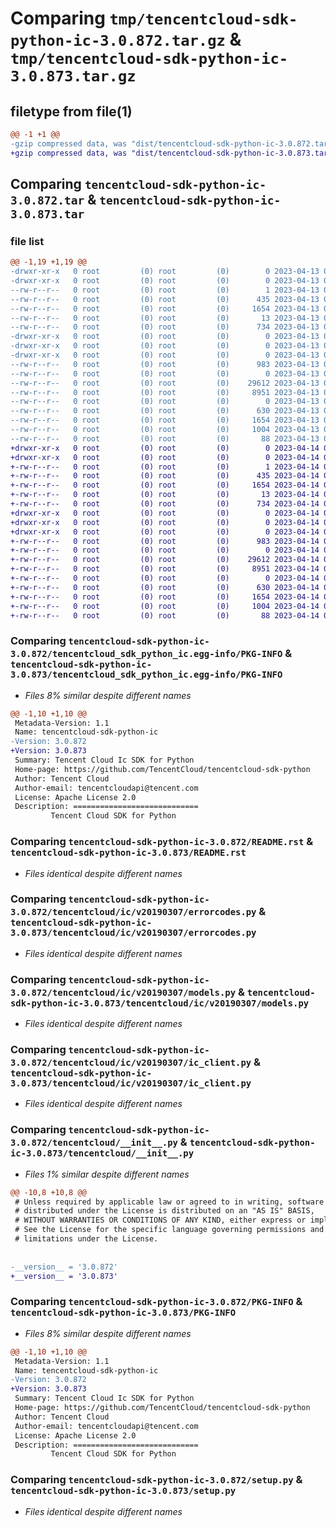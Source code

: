 # Comparing `tmp/tencentcloud-sdk-python-ic-3.0.872.tar.gz` & `tmp/tencentcloud-sdk-python-ic-3.0.873.tar.gz`

## filetype from file(1)

```diff
@@ -1 +1 @@
-gzip compressed data, was "dist/tencentcloud-sdk-python-ic-3.0.872.tar", last modified: Thu Apr 13 00:43:04 2023, max compression
+gzip compressed data, was "dist/tencentcloud-sdk-python-ic-3.0.873.tar", last modified: Fri Apr 14 00:38:56 2023, max compression
```

## Comparing `tencentcloud-sdk-python-ic-3.0.872.tar` & `tencentcloud-sdk-python-ic-3.0.873.tar`

### file list

```diff
@@ -1,19 +1,19 @@
-drwxr-xr-x   0 root         (0) root         (0)        0 2023-04-13 00:43:04.000000 tencentcloud-sdk-python-ic-3.0.872/
-drwxr-xr-x   0 root         (0) root         (0)        0 2023-04-13 00:43:04.000000 tencentcloud-sdk-python-ic-3.0.872/tencentcloud_sdk_python_ic.egg-info/
--rw-r--r--   0 root         (0) root         (0)        1 2023-04-13 00:43:04.000000 tencentcloud-sdk-python-ic-3.0.872/tencentcloud_sdk_python_ic.egg-info/dependency_links.txt
--rw-r--r--   0 root         (0) root         (0)      435 2023-04-13 00:43:04.000000 tencentcloud-sdk-python-ic-3.0.872/tencentcloud_sdk_python_ic.egg-info/SOURCES.txt
--rw-r--r--   0 root         (0) root         (0)     1654 2023-04-13 00:43:04.000000 tencentcloud-sdk-python-ic-3.0.872/tencentcloud_sdk_python_ic.egg-info/PKG-INFO
--rw-r--r--   0 root         (0) root         (0)       13 2023-04-13 00:43:04.000000 tencentcloud-sdk-python-ic-3.0.872/tencentcloud_sdk_python_ic.egg-info/top_level.txt
--rw-r--r--   0 root         (0) root         (0)      734 2023-04-13 00:43:04.000000 tencentcloud-sdk-python-ic-3.0.872/README.rst
-drwxr-xr-x   0 root         (0) root         (0)        0 2023-04-13 00:43:04.000000 tencentcloud-sdk-python-ic-3.0.872/tencentcloud/
-drwxr-xr-x   0 root         (0) root         (0)        0 2023-04-13 00:43:04.000000 tencentcloud-sdk-python-ic-3.0.872/tencentcloud/ic/
-drwxr-xr-x   0 root         (0) root         (0)        0 2023-04-13 00:43:04.000000 tencentcloud-sdk-python-ic-3.0.872/tencentcloud/ic/v20190307/
--rw-r--r--   0 root         (0) root         (0)      983 2023-04-13 00:43:04.000000 tencentcloud-sdk-python-ic-3.0.872/tencentcloud/ic/v20190307/errorcodes.py
--rw-r--r--   0 root         (0) root         (0)        0 2023-04-13 00:43:04.000000 tencentcloud-sdk-python-ic-3.0.872/tencentcloud/ic/v20190307/__init__.py
--rw-r--r--   0 root         (0) root         (0)    29612 2023-04-13 00:43:04.000000 tencentcloud-sdk-python-ic-3.0.872/tencentcloud/ic/v20190307/models.py
--rw-r--r--   0 root         (0) root         (0)     8951 2023-04-13 00:43:04.000000 tencentcloud-sdk-python-ic-3.0.872/tencentcloud/ic/v20190307/ic_client.py
--rw-r--r--   0 root         (0) root         (0)        0 2023-04-13 00:43:04.000000 tencentcloud-sdk-python-ic-3.0.872/tencentcloud/ic/__init__.py
--rw-r--r--   0 root         (0) root         (0)      630 2023-04-13 00:43:04.000000 tencentcloud-sdk-python-ic-3.0.872/tencentcloud/__init__.py
--rw-r--r--   0 root         (0) root         (0)     1654 2023-04-13 00:43:04.000000 tencentcloud-sdk-python-ic-3.0.872/PKG-INFO
--rw-r--r--   0 root         (0) root         (0)     1004 2023-04-13 00:43:04.000000 tencentcloud-sdk-python-ic-3.0.872/setup.py
--rw-r--r--   0 root         (0) root         (0)       88 2023-04-13 00:43:04.000000 tencentcloud-sdk-python-ic-3.0.872/setup.cfg
+drwxr-xr-x   0 root         (0) root         (0)        0 2023-04-14 00:38:56.000000 tencentcloud-sdk-python-ic-3.0.873/
+drwxr-xr-x   0 root         (0) root         (0)        0 2023-04-14 00:38:56.000000 tencentcloud-sdk-python-ic-3.0.873/tencentcloud_sdk_python_ic.egg-info/
+-rw-r--r--   0 root         (0) root         (0)        1 2023-04-14 00:38:56.000000 tencentcloud-sdk-python-ic-3.0.873/tencentcloud_sdk_python_ic.egg-info/dependency_links.txt
+-rw-r--r--   0 root         (0) root         (0)      435 2023-04-14 00:38:56.000000 tencentcloud-sdk-python-ic-3.0.873/tencentcloud_sdk_python_ic.egg-info/SOURCES.txt
+-rw-r--r--   0 root         (0) root         (0)     1654 2023-04-14 00:38:56.000000 tencentcloud-sdk-python-ic-3.0.873/tencentcloud_sdk_python_ic.egg-info/PKG-INFO
+-rw-r--r--   0 root         (0) root         (0)       13 2023-04-14 00:38:56.000000 tencentcloud-sdk-python-ic-3.0.873/tencentcloud_sdk_python_ic.egg-info/top_level.txt
+-rw-r--r--   0 root         (0) root         (0)      734 2023-04-14 00:38:56.000000 tencentcloud-sdk-python-ic-3.0.873/README.rst
+drwxr-xr-x   0 root         (0) root         (0)        0 2023-04-14 00:38:56.000000 tencentcloud-sdk-python-ic-3.0.873/tencentcloud/
+drwxr-xr-x   0 root         (0) root         (0)        0 2023-04-14 00:38:56.000000 tencentcloud-sdk-python-ic-3.0.873/tencentcloud/ic/
+drwxr-xr-x   0 root         (0) root         (0)        0 2023-04-14 00:38:56.000000 tencentcloud-sdk-python-ic-3.0.873/tencentcloud/ic/v20190307/
+-rw-r--r--   0 root         (0) root         (0)      983 2023-04-14 00:38:56.000000 tencentcloud-sdk-python-ic-3.0.873/tencentcloud/ic/v20190307/errorcodes.py
+-rw-r--r--   0 root         (0) root         (0)        0 2023-04-14 00:38:56.000000 tencentcloud-sdk-python-ic-3.0.873/tencentcloud/ic/v20190307/__init__.py
+-rw-r--r--   0 root         (0) root         (0)    29612 2023-04-14 00:38:56.000000 tencentcloud-sdk-python-ic-3.0.873/tencentcloud/ic/v20190307/models.py
+-rw-r--r--   0 root         (0) root         (0)     8951 2023-04-14 00:38:56.000000 tencentcloud-sdk-python-ic-3.0.873/tencentcloud/ic/v20190307/ic_client.py
+-rw-r--r--   0 root         (0) root         (0)        0 2023-04-14 00:38:56.000000 tencentcloud-sdk-python-ic-3.0.873/tencentcloud/ic/__init__.py
+-rw-r--r--   0 root         (0) root         (0)      630 2023-04-14 00:38:56.000000 tencentcloud-sdk-python-ic-3.0.873/tencentcloud/__init__.py
+-rw-r--r--   0 root         (0) root         (0)     1654 2023-04-14 00:38:56.000000 tencentcloud-sdk-python-ic-3.0.873/PKG-INFO
+-rw-r--r--   0 root         (0) root         (0)     1004 2023-04-14 00:38:56.000000 tencentcloud-sdk-python-ic-3.0.873/setup.py
+-rw-r--r--   0 root         (0) root         (0)       88 2023-04-14 00:38:56.000000 tencentcloud-sdk-python-ic-3.0.873/setup.cfg
```

### Comparing `tencentcloud-sdk-python-ic-3.0.872/tencentcloud_sdk_python_ic.egg-info/PKG-INFO` & `tencentcloud-sdk-python-ic-3.0.873/tencentcloud_sdk_python_ic.egg-info/PKG-INFO`

 * *Files 8% similar despite different names*

```diff
@@ -1,10 +1,10 @@
 Metadata-Version: 1.1
 Name: tencentcloud-sdk-python-ic
-Version: 3.0.872
+Version: 3.0.873
 Summary: Tencent Cloud Ic SDK for Python
 Home-page: https://github.com/TencentCloud/tencentcloud-sdk-python
 Author: Tencent Cloud
 Author-email: tencentcloudapi@tencent.com
 License: Apache License 2.0
 Description: ============================
         Tencent Cloud SDK for Python
```

### Comparing `tencentcloud-sdk-python-ic-3.0.872/README.rst` & `tencentcloud-sdk-python-ic-3.0.873/README.rst`

 * *Files identical despite different names*

### Comparing `tencentcloud-sdk-python-ic-3.0.872/tencentcloud/ic/v20190307/errorcodes.py` & `tencentcloud-sdk-python-ic-3.0.873/tencentcloud/ic/v20190307/errorcodes.py`

 * *Files identical despite different names*

### Comparing `tencentcloud-sdk-python-ic-3.0.872/tencentcloud/ic/v20190307/models.py` & `tencentcloud-sdk-python-ic-3.0.873/tencentcloud/ic/v20190307/models.py`

 * *Files identical despite different names*

### Comparing `tencentcloud-sdk-python-ic-3.0.872/tencentcloud/ic/v20190307/ic_client.py` & `tencentcloud-sdk-python-ic-3.0.873/tencentcloud/ic/v20190307/ic_client.py`

 * *Files identical despite different names*

### Comparing `tencentcloud-sdk-python-ic-3.0.872/tencentcloud/__init__.py` & `tencentcloud-sdk-python-ic-3.0.873/tencentcloud/__init__.py`

 * *Files 1% similar despite different names*

```diff
@@ -10,8 +10,8 @@
 # Unless required by applicable law or agreed to in writing, software
 # distributed under the License is distributed on an "AS IS" BASIS,
 # WITHOUT WARRANTIES OR CONDITIONS OF ANY KIND, either express or implied.
 # See the License for the specific language governing permissions and
 # limitations under the License.
 
 
-__version__ = '3.0.872'
+__version__ = '3.0.873'
```

### Comparing `tencentcloud-sdk-python-ic-3.0.872/PKG-INFO` & `tencentcloud-sdk-python-ic-3.0.873/PKG-INFO`

 * *Files 8% similar despite different names*

```diff
@@ -1,10 +1,10 @@
 Metadata-Version: 1.1
 Name: tencentcloud-sdk-python-ic
-Version: 3.0.872
+Version: 3.0.873
 Summary: Tencent Cloud Ic SDK for Python
 Home-page: https://github.com/TencentCloud/tencentcloud-sdk-python
 Author: Tencent Cloud
 Author-email: tencentcloudapi@tencent.com
 License: Apache License 2.0
 Description: ============================
         Tencent Cloud SDK for Python
```

### Comparing `tencentcloud-sdk-python-ic-3.0.872/setup.py` & `tencentcloud-sdk-python-ic-3.0.873/setup.py`

 * *Files identical despite different names*

